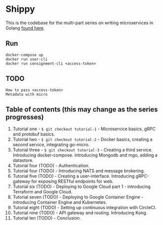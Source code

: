 # Shippy

This is the codebase for the multi-part series on writing microservices in Golang [found here](https://ewanvalentine.io/).

## Run
```
docker-compose up
docker run user-cli
docker run consignment-cli <access-token>
```

## TODO
```
How to pass <access-token>
Metadata with micro
```

## Table of contents (this may change as the series progresses)

1. Tutorial one - `$ git checkout tutorial-1` - Microservice basics, gRPC and protobuf basics.
2. Tutorial two - `$ git checkout tutorial-2` - Docker basics, creating a second service, integrating go-micro.
3. Tutorial three - `$ git checkout tutorial-3` - Creating a third service. Introducing docker-compose. Introducing Mongodb and mgo, adding a datastore.
4. Tutorial four (TODO) - Authentication.
5. Tutorial four (TODO) - Introducing NATS and message brokering.
6. Tutorial five (TODO) - Creating a user-interface. Introducing gRPC-gateway for exposing RESTful endpoints for web.
7. Tutorial six (TODO) - Deploying to Google Cloud part 1 - introducing Terraform and Google Cloud.
8. Tutorial seven (TODO) - Deploying to Google Container Engine - introducing Container Engine and Kubernetes.
9. Tutorial eight (TODO) - Setting up continuous integration with CircleCI.
10. Tutorial nine (TODO) - API gateway and routing. Introducing Kong.
11. Tutorial ten (TODO) - Conclusion.
